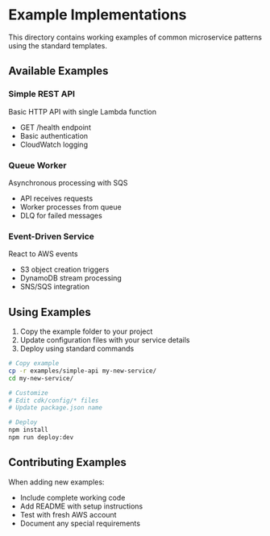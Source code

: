 # Example Implementations

This directory contains working examples of common microservice patterns using the standard templates.

## Available Examples

### Simple REST API
Basic HTTP API with single Lambda function
- GET /health endpoint
- Basic authentication
- CloudWatch logging

### Queue Worker
Asynchronous processing with SQS
- API receives requests
- Worker processes from queue
- DLQ for failed messages

### Event-Driven Service
React to AWS events
- S3 object creation triggers
- DynamoDB stream processing
- SNS/SQS integration

## Using Examples

1. Copy the example folder to your project
2. Update configuration files with your service details
3. Deploy using standard commands

```bash
# Copy example
cp -r examples/simple-api my-new-service/
cd my-new-service/

# Customize
# Edit cdk/config/* files
# Update package.json name

# Deploy
npm install
npm run deploy:dev
```

## Contributing Examples

When adding new examples:
- Include complete working code
- Add README with setup instructions
- Test with fresh AWS account
- Document any special requirements